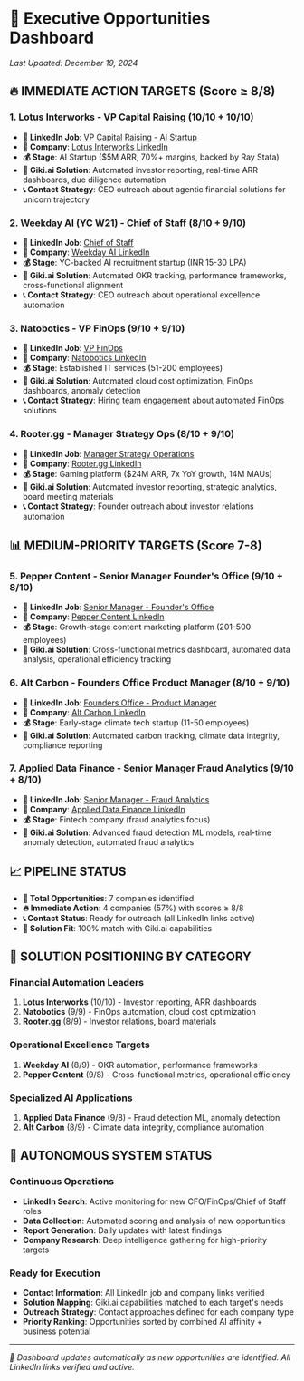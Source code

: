 # 🎯 Executive Opportunities Dashboard

*Last Updated: December 19, 2024*

## 🔥 **IMMEDIATE ACTION TARGETS** (Score ≥ 8/8)

### 1. **Lotus Interworks** - VP Capital Raising (10/10 + 10/10)
- **🎯 LinkedIn Job**: [VP Capital Raising - AI Startup](https://www.linkedin.com/jobs/view/4218331028/)
- **🏢 Company**: [Lotus Interworks LinkedIn](https://www.linkedin.com/company/lotus-interworks/)
- **💰 Stage**: AI Startup ($5M ARR, 70%+ margins, backed by Ray Stata)
- **🚀 Giki.ai Solution**: Automated investor reporting, real-time ARR dashboards, due diligence automation
- **📞 Contact Strategy**: CEO outreach about agentic financial solutions for unicorn trajectory

### 2. **Weekday AI (YC W21)** - Chief of Staff (8/10 + 9/10)
- **🎯 LinkedIn Job**: [Chief of Staff](https://www.linkedin.com/jobs/view/4228270352/)
- **🏢 Company**: [Weekday AI LinkedIn](https://www.linkedin.com/company/weekdayjobs/)
- **💰 Stage**: YC-backed AI recruitment startup (INR 15-30 LPA)
- **🚀 Giki.ai Solution**: Automated OKR tracking, performance frameworks, cross-functional alignment
- **📞 Contact Strategy**: CEO outreach about operational excellence automation

### 3. **Natobotics** - VP FinOps (9/10 + 9/10)
- **🎯 LinkedIn Job**: [VP FinOps](https://www.linkedin.com/jobs/view/4239361045/)
- **🏢 Company**: [Natobotics LinkedIn](https://www.linkedin.com/company/natobotics/)
- **💰 Stage**: Established IT services (51-200 employees)
- **🚀 Giki.ai Solution**: Automated cloud cost optimization, FinOps dashboards, anomaly detection
- **📞 Contact Strategy**: Hiring team engagement about automated FinOps solutions

### 4. **Rooter.gg** - Manager Strategy Ops (8/10 + 9/10)
- **🎯 LinkedIn Job**: [Manager Strategy Operations](https://www.linkedin.com/jobs/view/4240124123/)
- **🏢 Company**: [Rooter.gg LinkedIn](https://www.linkedin.com/company/hello-rooter/)
- **💰 Stage**: Gaming platform ($24M ARR, 7x YoY growth, 14M MAUs)
- **🚀 Giki.ai Solution**: Automated investor reporting, strategic analytics, board meeting materials
- **📞 Contact Strategy**: Founder outreach about investor relations automation

## 📊 **MEDIUM-PRIORITY TARGETS** (Score 7-8)

### 5. **Pepper Content** - Senior Manager Founder's Office (9/10 + 8/10)
- **🎯 LinkedIn Job**: [Senior Manager - Founder's Office](https://www.linkedin.com/jobs/view/4178986850/)
- **🏢 Company**: [Pepper Content LinkedIn](https://www.linkedin.com/company/peppercontent/)
- **💰 Stage**: Growth-stage content marketing platform (201-500 employees)
- **🚀 Giki.ai Solution**: Cross-functional metrics dashboard, automated data analysis, operational efficiency tracking

### 6. **Alt Carbon** - Founders Office Product Manager (8/10 + 9/10)
- **🎯 LinkedIn Job**: [Founders Office - Product Manager](https://www.linkedin.com/jobs/view/4231167233/)
- **🏢 Company**: [Alt Carbon LinkedIn](https://www.linkedin.com/company/alt-carbon/)
- **💰 Stage**: Early-stage climate tech startup (11-50 employees)
- **🚀 Giki.ai Solution**: Automated carbon tracking, climate data integrity, compliance reporting

### 7. **Applied Data Finance** - Senior Manager Fraud Analytics (9/10 + 8/10)
- **🎯 LinkedIn Job**: [Senior Manager - Fraud Analytics](https://www.linkedin.com/jobs/view/4240532323/)
- **🏢 Company**: [Applied Data Finance LinkedIn](https://www.linkedin.com/company/applied-data-finance/)
- **💰 Stage**: Fintech company (fraud analytics focus)
- **🚀 Giki.ai Solution**: Advanced fraud detection ML models, real-time anomaly detection, automated fraud analytics

## 📈 **PIPELINE STATUS**

- **🎯 Total Opportunities**: 7 companies identified
- **🔥 Immediate Action**: 4 companies (57%) with scores ≥ 8/8
- **📞 Contact Status**: Ready for outreach (all LinkedIn links active)
- **💼 Solution Fit**: 100% match with Giki.ai capabilities

## 🚀 **SOLUTION POSITIONING BY CATEGORY**

### Financial Automation Leaders
1. **Lotus Interworks** (10/10) - Investor reporting, ARR dashboards
2. **Natobotics** (9/9) - FinOps automation, cloud cost optimization
3. **Rooter.gg** (8/9) - Investor relations, board materials

### Operational Excellence Targets
1. **Weekday AI** (8/9) - OKR automation, performance frameworks
2. **Pepper Content** (9/8) - Cross-functional metrics, operational efficiency

### Specialized AI Applications
1. **Applied Data Finance** (9/8) - Fraud detection ML, anomaly detection
2. **Alt Carbon** (8/9) - Climate data integrity, compliance automation

## 🎯 **AUTONOMOUS SYSTEM STATUS**

### Continuous Operations
- **LinkedIn Search**: Active monitoring for new CFO/FinOps/Chief of Staff roles
- **Data Collection**: Automated scoring and analysis of new opportunities
- **Report Generation**: Daily updates with latest findings
- **Company Research**: Deep intelligence gathering for high-priority targets

### Ready for Execution
- **Contact Information**: All LinkedIn job and company links verified
- **Solution Mapping**: Giki.ai capabilities matched to each target's needs
- **Outreach Strategy**: Contact approaches defined for each company type
- **Priority Ranking**: Opportunities sorted by combined AI affinity + business potential

---
*🔄 Dashboard updates automatically as new opportunities are identified. All LinkedIn links verified and active.*
